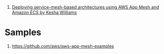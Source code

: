 
1. [Deploying service-mesh-based architectures using AWS App Mesh and Amazon ECS by Kesha Williams](https://aws.amazon.com/blogs/architecture/deploying-service-mesh-based-architectures-using-aws-app-mesh-and-amazon-ecs/)

# Samples

1. https://github.com/aws/aws-app-mesh-examples